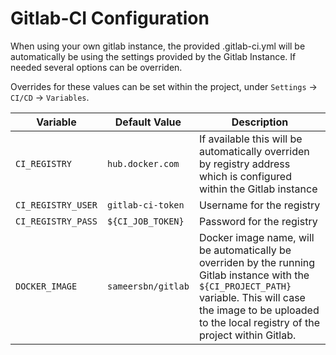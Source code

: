 # Gitlab-CI Configuration

When using your own gitlab instance, the provided .gitlab-ci.yml will be automatically be using the settings provided by the Gitlab Instance. If needed several options can be overriden.

Overrides for these values can be set within the project, under `Settings` -> `CI/CD` -> `Variables`.

| Variable           | Default Value      | Description                                                                                                                                                                                                              |
| ------------------ | ------------------ | ------------------------------------------------------------------------------------------------------------------------------------------------------------------------------------------------------------------------ |
| `CI_REGISTRY`      | `hub.docker.com`   | If available this will be automatically overriden by registry address which is configured within the Gitlab instance                                                                                                     |
| `CI_REGISTRY_USER` | `gitlab-ci-token`  | Username for the registry                                                                                                                                                                                                |
| `CI_REGISTRY_PASS` | `${CI_JOB_TOKEN}`  | Password for the registry                                                                                                                                                                                                |
| `DOCKER_IMAGE`     | `sameersbn/gitlab` | Docker image name, will be automatically be overriden by the running Gitlab instance with the `${CI_PROJECT_PATH}` variable. This will case the image to be uploaded to the local registry of the project within Gitlab. |
